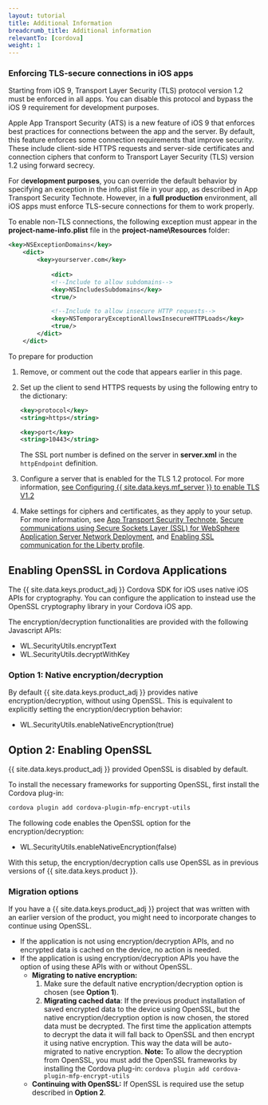 ```yaml
---
layout: tutorial
title: Additional Information
breadcrumb_title: Additional information
relevantTo: [cordova]
weight: 1
---
```

<!-- NLS_CHARSET=UTF-8 -->
### Enforcing TLS-secure connections in iOS apps
Starting from iOS 9, Transport Layer Security (TLS) protocol version 1.2 must be enforced in all apps. You can disable this protocol and bypass the iOS 9 requirement for development purposes.

Apple App Transport Security (ATS) is a new feature of iOS 9 that enforces best practices for connections between the app and the server. By default, this feature enforces some connection requirements that improve security. These include client-side HTTPS requests and server-side certificates and connection ciphers that conform to Transport Layer Security (TLS) version 1.2 using forward secrecy.

For d**evelopment purposes**, you can override the default behavior by specifying an exception in the info.plist file in your app, as described in App Transport Security Technote. However, in a **full production** environment, all iOS apps must enforce TLS-secure connections for them to work properly.

To enable non-TLS connections, the following exception must appear in the **project-name-info.plist** file in the **project-name\Resources** folder:

```xml
<key>NSExceptionDomains</key>
    <dict>
        <key>yourserver.com</key>
    
            <dict>
            <!--Include to allow subdomains-->
            <key>NSIncludesSubdomains</key>
            <true/>

            <!--Include to allow insecure HTTP requests-->
            <key>NSTemporaryExceptionAllowsInsecureHTTPLoads</key>
            <true/>
        </dict>
    </dict>
```

To prepare for production

1. Remove, or comment out the code that appears earlier in this page.  
2. Set up the client to send HTTPS requests by using the following entry to the dictionary:  

   ```xml
   <key>protocol</key>
   <string>https</string>

   <key>port</key>
   <string>10443</string>
   ```
   
   The SSL port number is defined on the server in **server.xml** in the `httpEndpoint` definition.
    
3. Configure a server that is enabled for the TLS 1.2 protocol. For more information, [see Configuring {{ site.data.keys.mf_server }} to enable TLS V1.2](http://www-01.ibm.com/support/docview.wss?uid=swg21965659)
4. Make settings for ciphers and certificates, as they apply to your setup. For more information, see [App Transport Security Technote](https://developer.apple.com/library/prerelease/ios/technotes/App-Transport-Security-Technote/), [Secure communications using Secure Sockets Layer (SSL) for WebSphere  Application Server Network Deployment](http://www-01.ibm.com/support/knowledgecenter/SSAW57_8.5.5/com.ibm.websphere.nd.doc/ae/csec_sslsecurecom.html?cp=SSAW57_8.5.5%2F1-8-2-33-4-0&lang=en), and [Enabling SSL communication for the Liberty profile](http://www-01.ibm.com/support/knowledgecenter/SSAW57_8.5.5/com.ibm.websphere.wlp.nd.doc/ae/twlp_sec_ssl.html?cp=SSAW57_8.5.5%2F1-3-11-0-4-1-0).

## Enabling OpenSSL in Cordova Applications
The {{ site.data.keys.product_adj }} Cordova SDK for iOS uses native iOS APIs for cryptography. You can configure the application to instead use the OpenSSL cryptography library in your Cordova iOS app.

The encryption/decryption functionalities are provided with the following Javascript APIs:

* WL.SecurityUtils.encryptText
* WL.SecurityUtils.decryptWithKey

### Option 1: Native encryption/decryption
By default {{ site.data.keys.product_adj }} provides native encryption/decryption, without using OpenSSL. This is equivalent to explicitly setting the encryption/decryption behavior:

* WL.SecurityUtils.enableNativeEncryption(true)

## Option 2: Enabling OpenSSL
{{ site.data.keys.product_adj }} provided OpenSSL is disabled by default.

To install the necessary frameworks for supporting OpenSSL, first install the Cordova plug-in:

```bash
cordova plugin add cordova-plugin-mfp-encrypt-utils
```

The following code enables the OpenSSL option for the encryption/decryption:

* WL.SecurityUtils.enableNativeEncryption(false)

With this setup, the encryption/decryption calls use OpenSSL as in previous versions of {{ site.data.keys.product }}.

### Migration options
If you have a {{ site.data.keys.product_adj }} project that was written with an earlier version of the product, you might need to incorporate changes to continue using OpenSSL.

* If the application is not using encryption/decryption APIs, and no encrypted data is cached on the device, no action is needed.
* If the application is using encryption/decryption APIs you have the option of using these APIs with or without OpenSSL.
    - **Migrating to native encryption:**
        1. Make sure the default native encryption/decryption option is chosen (see **Option 1**).
        2. **Migrating cached data**: If the previous product installation of saved encrypted data to the device using OpenSSL, but the native encryption/decryption option is now chosen, the stored data must be decrypted. The first time the application attempts to decrypt the data it will fall back to OpenSSL and then encrypt it using native encryption. This way the data will be auto-migrated to native encryption.
        **Note:** To allow the decryption from OpenSSL, you must add the OpenSSL frameworks by installing the Cordova plug-in: `cordova plugin add cordova-plugin-mfp-encrypt-utils`
    - **Continuing with OpenSSL:** If OpenSSL is required use the setup described in **Option 2**.

